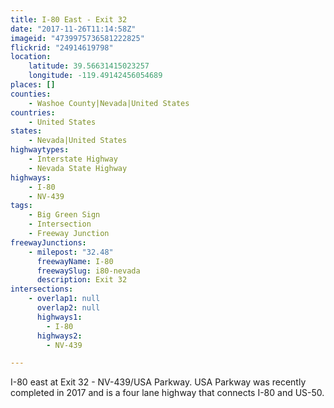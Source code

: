 ```yaml
---
title: I-80 East - Exit 32
date: "2017-11-26T11:14:58Z"
imageid: "4739975736581222825"
flickrid: "24914619798"
location:
    latitude: 39.56631415023257
    longitude: -119.49142456054689
places: []
counties:
    - Washoe County|Nevada|United States
countries:
    - United States
states:
    - Nevada|United States
highwaytypes:
    - Interstate Highway
    - Nevada State Highway
highways:
    - I-80
    - NV-439
tags:
    - Big Green Sign
    - Intersection
    - Freeway Junction
freewayJunctions:
    - milepost: "32.48"
      freewayName: I-80
      freewaySlug: i80-nevada
      description: Exit 32
intersections:
    - overlap1: null
      overlap2: null
      highways1:
        - I-80
      highways2:
        - NV-439

---
```

I-80 east at Exit 32 - NV-439/USA Parkway.  USA Parkway was recently completed in 2017 and is a four lane highway that connects I-80 and US-50.